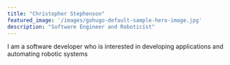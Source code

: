 ```yaml
---
title: "Christopher Stephenson"
featured_image: '/images/gohugo-default-sample-hero-image.jpg'
description: "Software Engineer and Roboticist"
---
```

I am a software developer who is interested in developing applications and automating robotic systems 
